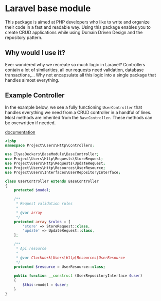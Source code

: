 # Laravel base module
This package is aimed at PHP developers who like to write and organize their code in a fast and readable way. Using this package enables you to create CRUD applications while using Domain Driven Design and the repository pattern.

## Why would I use it?
Ever wondered why we recreate so much logic in Laravel? Controllers contain a lot of similarities, all our requests need validation, database transactions,... Why not encapsulate all this logic into a single package that handles almost everything.

## Example Controller
In the example below, we see a fully functioning `UserController` that handles everything we need from a CRUD controller in a handful of lines. Most methods are inherited from the `BaseController`. These methods can be overwritten if needed.

[documentation](https://github.com/IlyasDeckers/base-module/blob/master/docs/controllers.md)
```php
<?php
namespace Project\Users\Http\Controllers;

use IlyasDeckers\BaseModule\BaseController;
use Project\Users\Http\Requests\StoreRequest;
use Project\Users\Http\Requests\UpdateRequest;
use Project\Users\Http\Resources\UserResource;
use Project\Users\Interfaces\UserRepositoryInterface;

class UserController extends BaseController
{
    protected $model;

    /**
     * Request validation rules
     *
     * @var array
     */
    protected array $rules = [
        'store' => StoreRequest::class,
        'update' => UpdateRequest::class,
    ];

    /**
     * Api resource
     *
     * @var Clockwork\Users\Http\Resources\UserResource
     */
    protected $resource = UserResource::class;
    
    public function __construct (UserRepositoryInterface $user)
    {
        $this->model = $user;
    }
}
```
